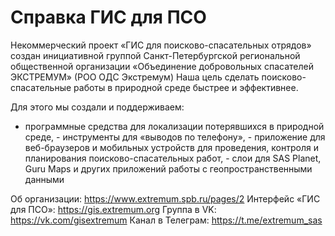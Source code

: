 # Справка ГИС для ПСО

Некоммерческий проект «ГИС для поисково-спасательных отрядов» создан инициативной группой Санкт-Петербургской региональной общественной организации «Объединение добровольных спасателей ЭКСТРЕМУМ» (РОО ОДС Экстремум)
Наша цель сделать поисково-спасательные работы в природной среде быстрее и эффективнее.

Для этого мы создали и поддерживаем:
- программные средства для локализации потерявшихся в природной среде,
- инструменты для «выводов по телефону»,
- приложение для веб-браузеров и мобильных устройств для проведения, контроля и планирования поисково-спасательных работ,
- слои для SAS Planet, Guru Maps и других приложений работы с геопространственными данными

Об организации: https://www.extremum.spb.ru/pages/2
Интерфейс «ГИС для ПСО»: https://gis.extremum.org
Группа в VK: https://vk.com/gisextremum
Канал в Телеграм: https://t.me/extremum_sas
